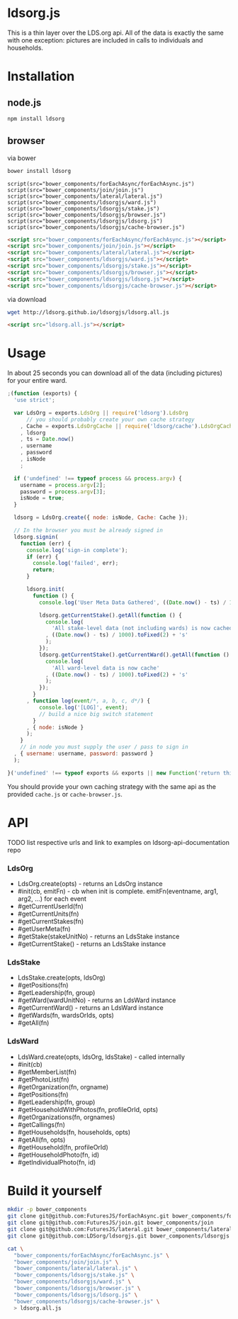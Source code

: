 ldsorg.js
===

This is a thin layer over the LDS.org api.
All of the data is exactly the same with one exception: pictures are included in calls to individuals and households.

Installation
===

node.js
---

```bash
npm install ldsorg

```

browser
---

via bower

```bash
bower install ldsorg
```

```jade
script(src="bower_components/forEachAsync/forEachAsync.js")
script(src="bower_components/join/join.js")
script(src="bower_components/lateral/lateral.js")
script(src="bower_components/ldsorgjs/ward.js")
script(src="bower_components/ldsorgjs/stake.js")
script(src="bower_components/ldsorgjs/browser.js")
script(src="bower_components/ldsorgjs/ldsorg.js")
script(src="bower_components/ldsorgjs/cache-browser.js")
```

```html
<script src="bower_components/forEachAsync/forEachAsync.js"></script>
<script src="bower_components/join/join.js"></script>
<script src="bower_components/lateral/lateral.js"></script>
<script src="bower_components/ldsorgjs/ward.js"></script>
<script src="bower_components/ldsorgjs/stake.js"></script>
<script src="bower_components/ldsorgjs/browser.js"></script>
<script src="bower_components/ldsorgjs/ldsorg.js"></script>
<script src="bower_components/ldsorgjs/cache-browser.js"></script>
```

via download

```bash
wget http://ldsorg.github.io/ldsorgjs/ldsorg.all.js
```

```html
<script src="ldsorg.all.js"></script>
```

Usage
===

In about 25 seconds you can download all of the data (including pictures) for your entire ward.

```javascript
;(function (exports) {
  'use strict';

  var LdsOrg = exports.LdsOrg || require('ldsorg').LdsOrg
      // you should probably create your own cache strategy
    , Cache = exports.LdsOrgCache || require('ldsorg/cache').LdsOrgCache
    , ldsorg
    , ts = Date.now()
    , username
    , password
    , isNode
    ;

  if ('undefined' !== typeof process && process.argv) {
    username = process.argv[2];
    password = process.argv[3];
    isNode = true;
  }

  ldsorg = LdsOrg.create({ node: isNode, Cache: Cache });

  // In the browser you must be already signed in
  ldsorg.signin(
    function (err) {
      console.log('sign-in complete');
      if (err) {
        console.log('failed', err);
        return;
      }

      ldsorg.init(
        function () {
          console.log('User Meta Data Gathered', ((Date.now() - ts) / 1000).toFixed(2) + 's');

          ldsorg.getCurrentStake().getAll(function () {
            console.log(
              'All stake-level data (not including wards) is now cached'
            , ((Date.now() - ts) / 1000).toFixed(2) + 's'
            );
          });
          ldsorg.getCurrentStake().getCurrentWard().getAll(function () {
            console.log(
              'All ward-level data is now cache'
            , ((Date.now() - ts) / 1000).toFixed(2) + 's'
            );
          });
        }
      , function log(event/*, a, b, c, d*/) {
          console.log('[LOG]', event);
          // build a nice big switch statement
        }
      , { node: isNode }
      );
    }
    // in node you must supply the user / pass to sign in
  , { username: username, password: password }
  );

}('undefined' !== typeof exports && exports || new Function('return this')()));
```

You should provide your own caching strategy with the same api as the provided `cache.js` or `cache-browser.js`.

API
===

TODO list respective urls and link to examples on ldsorg-api-documentation repo

### LdsOrg

  * LdsOrg.create(opts) - returns an LdsOrg instance
  * #init(cb, emitFn) - cb when init is complete. emitFn(eventname, arg1, arg2, ...) for each event
  * #getCurrentUserId(fn)
  * #getCurrentUnits(fn)
  * #getCurrentStakes(fn)
  * #getUserMeta(fn)
  * #getStake(stakeUnitNo) - returns an LdsStake instance
  * #getCurrentStake() - returns an LdsStake instance

### LdsStake

  * LdsStake.create(opts, ldsOrg)
  * #getPositions(fn)
  * #getLeadership(fn, group)
  * #getWard(wardUnitNo) - returns an LdsWard instance
  * #getCurrentWard() - returns an LdsWard instance
  * #getWards(fn, wardsOrIds, opts)
  * #getAll(fn)

### LdsWard

  * LdsWard.create(opts, ldsOrg, ldsStake) - called internally
  * #init(cb)
  * #getMemberList(fn)
  * #getPhotoList(fn)
  * #getOrganization(fn, orgname)
  * #getPositions(fn)
  * #getLeadership(fn, group)
  * #getHouseholdWithPhotos(fn, profileOrId, opts)
  * #getOrganizations(fn, orgnames)
  * #getCallings(fn)
  * #getHouseholds(fn, households, opts)
  * #getAll(fn, opts)
  * #getHousehold(fn, profileOrId)
  * #getHouseholdPhoto(fn, id)
  * #getIndividualPhoto(fn, id)

Build it yourself
===

```bash
mkdir -p bower_components
git clone git@github.com:FuturesJS/forEachAsync.git bower_components/forEachAsync
git clone git@github.com:FuturesJS/join.git bower_components/join
git clone git@github.com:FuturesJS/lateral.git bower_components/lateral
git clone git@github.com:LDSorg/ldsorgjs.git bower_components/ldsorgjs

cat \
  "bower_components/forEachAsync/forEachAsync.js" \
  "bower_components/join/join.js" \
  "bower_components/lateral/lateral.js" \
  "bower_components/ldsorgjs/stake.js" \
  "bower_components/ldsorgjs/ward.js" \
  "bower_components/ldsorgjs/browser.js" \
  "bower_components/ldsorgjs/ldsorg.js" \
  "bower_components/ldsorgjs/cache-browser.js" \
  > ldsorg.all.js
```
